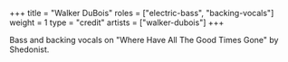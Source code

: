 +++
title = "Walker DuBois"
roles = ["electric-bass", "backing-vocals"]
weight = 1
type = "credit"
artists = ["walker-dubois"]
+++

Bass and backing vocals on "Where Have All The Good Times Gone" by Shedonist.

